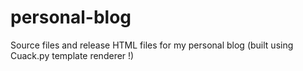 # personal-blog

Source files and release HTML files for my personal blog (built using Cuack.py template renderer !)
